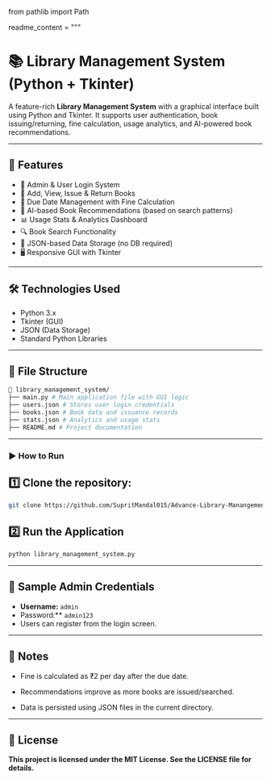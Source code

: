 from pathlib import Path

readme_content = """
# 📚 Library Management System (Python + Tkinter)

A feature-rich **Library Management System** with a graphical interface built using Python and Tkinter. It supports user authentication, book issuing/returning, fine calculation, usage analytics, and AI-powered book recommendations.

---

## 🚀 Features

- 🔐 Admin & User Login System
- 📘 Add, View, Issue & Return Books
- 📅 Due Date Management with Fine Calculation
- 🧠 AI-based Book Recommendations (based on search patterns)
- 📊 Usage Stats & Analytics Dashboard
- 🔍 Book Search Functionality
- 💾 JSON-based Data Storage (no DB required)
- 🖥️ Responsive GUI with Tkinter

---

## 🛠 Technologies Used

- Python 3.x
- Tkinter (GUI)
- JSON (Data Storage)
- Standard Python Libraries

---

## 📂 File Structure

```bash
📁 library_management_system/
├── main.py # Main application file with GUI logic
├── users.json # Stores user login credentials
├── books.json # Book data and issuance records
├── stats.json # Analytics and usage stats
├── README.md # Project documentation
```

---

### ▶️ How to Run

## 1️⃣ Clone the repository:
```bash
git clone https://github.com/SupritMandal015/Advance-Library-Manangement-System.git
```

## 2️⃣ Run the Application

```bash
python library_management_system.py
```

---

## 🧪 Sample Admin Credentials

- **Username:** `admin`
- Password:** `admin123`
- Users can register from the login screen.

 ---

## 📌 Notes 


- Fine is calculated as ₹2 per day after the due date.

- Recommendations improve as more books are issued/searched.

- Data is persisted using JSON files in the current directory.

---

## 📄 License
**This project is licensed under the MIT License. See the LICENSE file for details.**

